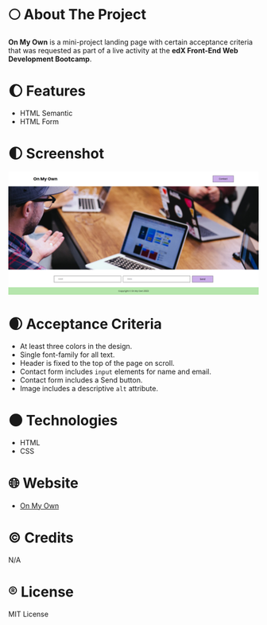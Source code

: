 # :full_moon: About The Project

**On My Own** is a mini-project landing page with certain acceptance criteria that was requested as part of a live activity at the **edX Front-End Web Development Bootcamp**.

# :waxing_gibbous_moon: Features

- HTML Semantic
- HTML Form

# :first_quarter_moon: Screenshot

![screenshot of the on my own webpage](./assets/images/screenshot.png)

# :waxing_crescent_moon: Acceptance Criteria

- At least three colors in the design.
- Single font-family for all text.
- Header is fixed to the top of the page on scroll.
- Contact form includes `input` elements for name and email.
- Contact form includes a Send button.
- Image includes a descriptive `alt` attribute.

# :new_moon: Technologies

- HTML
- CSS

# :globe_with_meridians: Website

- [On My Own](https://whybruno.github.io/on-my-own)

# :copyright: Credits

N/A

# :registered: License

MIT License